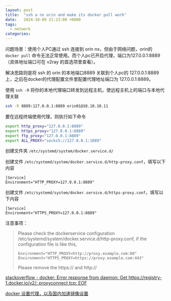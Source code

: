 ```yaml
---
layout: post
title:  "ssh a nx orin and make its docker pull work"
date:   2024-10-09 21:23:00 +0800
tags: 
  - network
categories:
---
```


问题场景：使用个人PC通过 ssh 连接到 orin nx，但由于网络问题，orin的 `docker pull` 命令无法正常使用。而个人pc已开启代理，端口为127.0.0.1:8889（具体地址端口可在 v2ray 的首选项里查看）。

解决思路则是将 ssh 的 orin 的本地端口8889 关联到个人pc的 127.0.0.1:8889 上，之后在docker的代理配置文件里配置代理地址端口为 127.0.0.1:8889。

使用 `ssh -R` 将你的本地代理端口转发到远程主机，使远程主机上的端口与本地代理关联
```sh
ssh -R 8889:127.0.0.1:8889 orin01@10.10.10.11
```

要在远程终端使用代理，则执行如下命令
```sh
export http_proxy="127.0.0.1:8889"
export https_proxy="127.0.0.1:8889"
export ftp_proxy="127.0.0.1:8889"
export ALL_PROXY="socks5://127.0.0.1:1089"
```

创建文件夹 `/etc/systemd/system/docker.service.d/`

创建文件 `/etc/systemd/system/docker.service.d/http-proxy.conf`，填写以下内容
```
[Service]
Environment="HTTP_PROXY=127.0.0.1:8889"
```

创建文件 `/etc/systemd/system/docker.service.d/https-proxy.conf`，填写以下内容
```
[Service]
Environment="HTTPS_PROXY=127.0.0.1:8889"
```

注意事项：
>Please check the dockerservice configuration /etc/systemd/system/docker.service.d/http-proxy.conf, if the configuration file is like this,
>```[Service]
>Environment="HTTP_PROXY=http://proxy.example.com:80"
>Environment="HTTPS_PROXY=https://proxy.example.com:443"
>```
>Please remove the https:// and http://

[stackoverflow - docker: Error response from daemon: Get https://registry-1.docker.io/v2/: proxyconnect tcp: EOF](https://stackoverflow.com/questions/64137423/docker-error-response-from-daemon-get-https-registry-1-docker-io-v2-proxyc)

[docker 设置代理，以及国内加速镜像设置](https://neucrack.com/p/286)
